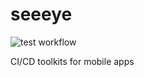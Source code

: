 # seeeye
![test workflow](https://github.com/trinhngocthuyen/seeeye/actions/workflows/test.yml/badge.svg)

CI/CD toolkits for mobile apps

